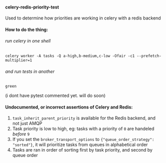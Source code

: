 #### celery-redis-priority-test
Used to determine how priorities are working in celery with a redis backend


#### How to do the thing:
###### run celery in one shell
`celery worker -A tasks -Q a-high,b-medium,c-low -Ofair -c1 --prefetch-multiplier=1`

###### and run tests in another
`green`

(i dont have pytest commented yet.  will do soon)


#### Undocumented, or incorrect assertions of Celery and Redis:
1. `task_inherit_parent_priority` is available for the Redis backend, and not just AMQP
2. Task priority is low to high, eg: tasks with a priority of `0` are handeled _before_ `9`
3. If you set the `broker_transport_options` to `{"queue_order_strategy": "sorted"}`, it will prioritize tasks from queues in alphabetical order
4. Tasks are ran in order of sorting first by task priority, and second by queue order 
